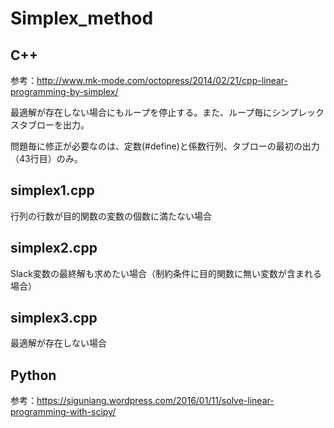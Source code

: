 # Simplex_method
## C++
参考：http://www.mk-mode.com/octopress/2014/02/21/cpp-linear-programming-by-simplex/

最適解が存在しない場合にもループを停止する。また、ループ毎にシンプレックスタブローを出力。

問題毎に修正が必要なのは、定数(#define)と係数行列、タブローの最初の出力（43行目）のみ。

## simplex1.cpp
行列の行数が目的関数の変数の個数に満たない場合

## simplex2.cpp
Slack変数の最終解も求めたい場合（制約条件に目的関数に無い変数が含まれる場合）

## simplex3.cpp
最適解が存在しない場合

## Python
参考：https://siguniang.wordpress.com/2016/01/11/solve-linear-programming-with-scipy/

